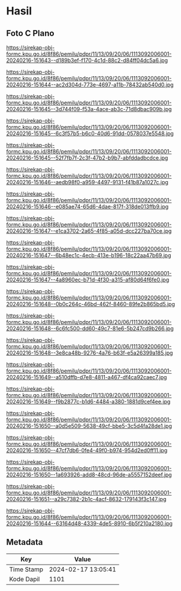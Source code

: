 # Hasil

## Foto C Plano

https://sirekap-obj-formc.kpu.go.id/8f86/pemilu/pdpr/11/13/09/20/06/1113092006001-20240216-151643--d189b3ef-f170-4c1d-88c2-d84ff04dc5a6.jpg

https://sirekap-obj-formc.kpu.go.id/8f86/pemilu/pdpr/11/13/09/20/06/1113092006001-20240216-151644--ac2d304d-773e-4697-a11b-78432ab540d0.jpg

https://sirekap-obj-formc.kpu.go.id/8f86/pemilu/pdpr/11/13/09/20/06/1113092006001-20240216-151645--3d744f09-f53a-4ace-ab3c-71d8dbac909b.jpg

https://sirekap-obj-formc.kpu.go.id/8f86/pemilu/pdpr/11/13/09/20/06/1113092006001-20240216-151645--6c3f57b5-b6c0-40d6-91dd-0578037e5548.jpg

https://sirekap-obj-formc.kpu.go.id/8f86/pemilu/pdpr/11/13/09/20/06/1113092006001-20240216-151645--52f7fb7f-2c3f-47b2-b9b7-abfddadbcdce.jpg

https://sirekap-obj-formc.kpu.go.id/8f86/pemilu/pdpr/11/13/09/20/06/1113092006001-20240216-151646--aedb98f0-a959-4497-9131-f41b87a1027c.jpg

https://sirekap-obj-formc.kpu.go.id/8f86/pemilu/pdpr/11/13/09/20/06/1113092006001-20240216-151646--e085ae74-65d6-4dae-817f-318de013ffb9.jpg

https://sirekap-obj-formc.kpu.go.id/8f86/pemilu/pdpr/11/13/09/20/06/1113092006001-20240216-151647--e1ca3702-2a65-4f85-a05d-dcc227ba70ce.jpg

https://sirekap-obj-formc.kpu.go.id/8f86/pemilu/pdpr/11/13/09/20/06/1113092006001-20240216-151647--6b48ec1c-4ecb-413e-b196-18c22aa47b69.jpg

https://sirekap-obj-formc.kpu.go.id/8f86/pemilu/pdpr/11/13/09/20/06/1113092006001-20240216-151647--4a8960ec-b71d-4f30-a315-af80d64f6fe0.jpg

https://sirekap-obj-formc.kpu.go.id/8f86/pemilu/pdpr/11/13/09/20/06/1113092006001-20240216-151648--0b0c264c-46bd-462f-8460-89fe2b865bd5.jpg

https://sirekap-obj-formc.kpu.go.id/8f86/pemilu/pdpr/11/13/09/20/06/1113092006001-20240216-151648--6c6fc500-dd60-49c7-81e6-5b247cd9b266.jpg

https://sirekap-obj-formc.kpu.go.id/8f86/pemilu/pdpr/11/13/09/20/06/1113092006001-20240216-151648--3e8ca48b-9276-4a76-b63f-e5a26399a185.jpg

https://sirekap-obj-formc.kpu.go.id/8f86/pemilu/pdpr/11/13/09/20/06/1113092006001-20240216-151649--a510dffb-d7e8-4811-a467-df4ca92caec7.jpg

https://sirekap-obj-formc.kpu.go.id/8f86/pemilu/pdpr/11/13/09/20/06/1113092006001-20240216-151649--f9b2877c-b1d6-4484-a380-1881d9cef4ee.jpg

https://sirekap-obj-formc.kpu.go.id/8f86/pemilu/pdpr/11/13/09/20/06/1113092006001-20240216-151650--a0d5e509-5638-49cf-bbe5-3c5d4fa28de1.jpg

https://sirekap-obj-formc.kpu.go.id/8f86/pemilu/pdpr/11/13/09/20/06/1113092006001-20240216-151650--47cf7db6-0fe4-49f0-b974-954d2ed0ff11.jpg

https://sirekap-obj-formc.kpu.go.id/8f86/pemilu/pdpr/11/13/09/20/06/1113092006001-20240216-151650--1a693926-add8-48cd-96de-a5557152deef.jpg

https://sirekap-obj-formc.kpu.go.id/8f86/pemilu/pdpr/11/13/09/20/06/1113092006001-20240216-151651--a29c7382-2b1c-4acf-8632-179143f3c147.jpg

https://sirekap-obj-formc.kpu.go.id/8f86/pemilu/pdpr/11/13/09/20/06/1113092006001-20240216-151644--63164d48-4339-4de5-8910-6b5f210a2180.jpg


## Metadata

| Key        | Value               |
| ---------- | ------------------- |
| Time Stamp | 2024-02-17 13:05:41 |
| Kode Dapil | 1101                |



